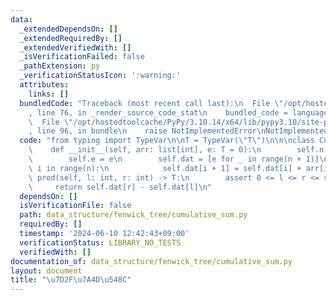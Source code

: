```yaml
---
data:
  _extendedDependsOn: []
  _extendedRequiredBy: []
  _extendedVerifiedWith: []
  _isVerificationFailed: false
  _pathExtension: py
  _verificationStatusIcon: ':warning:'
  attributes:
    links: []
  bundledCode: "Traceback (most recent call last):\n  File \"/opt/hostedtoolcache/PyPy/3.10.14/x64/lib/pypy3.10/site-packages/onlinejudge_verify/documentation/build.py\"\
    , line 76, in _render_source_code_stat\n    bundled_code = language.bundle(\n\
    \  File \"/opt/hostedtoolcache/PyPy/3.10.14/x64/lib/pypy3.10/site-packages/onlinejudge_verify/languages/python.py\"\
    , line 96, in bundle\n    raise NotImplementedError\nNotImplementedError\n"
  code: "from typing import TypeVar\n\nT = TypeVar(\"T\")\n\n\nclass CumulativeSum:\n\
    \    def __init__(self, arr: list[int], e: T = 0):\n        self.n = n = len(arr)\n\
    \        self.e = e\n        self.dat = [e for _ in range(n + 1)]\n        for\
    \ i in range(n):\n            self.dat[i + 1] = self.dat[i] + arr[i]\n\n    def\
    \ prod(self, l: int, r: int) -> T:\n        assert 0 <= l <= r <= self.n\n   \
    \     return self.dat[r] - self.dat[l]\n"
  dependsOn: []
  isVerificationFile: false
  path: data_structure/fenwick_tree/cumulative_sum.py
  requiredBy: []
  timestamp: '2024-06-10 12:42:43+09:00'
  verificationStatus: LIBRARY_NO_TESTS
  verifiedWith: []
documentation_of: data_structure/fenwick_tree/cumulative_sum.py
layout: document
title: "\u7D2F\u7A4D\u548C"
---
```

